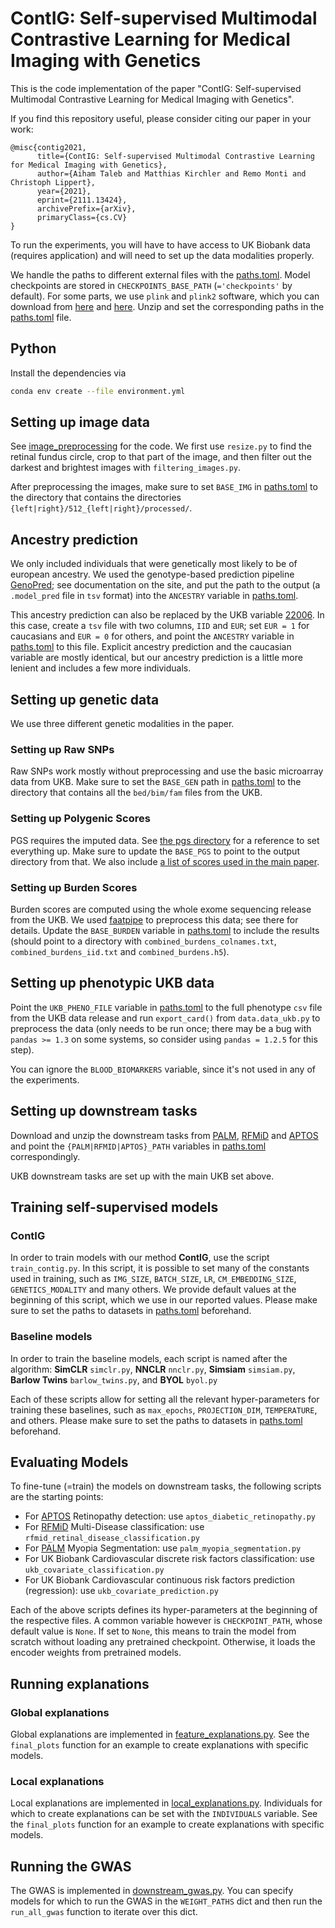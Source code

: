# ContIG: Self-supervised Multimodal Contrastive Learning for Medical Imaging with Genetics

This is the code implementation of the paper "ContIG: Self-supervised Multimodal Contrastive Learning for Medical Imaging with Genetics". 

If you find this repository useful, please consider citing our paper in your work:
```
@misc{contig2021,
      title={ContIG: Self-supervised Multimodal Contrastive Learning for Medical Imaging with Genetics}, 
      author={Aiham Taleb and Matthias Kirchler and Remo Monti and Christoph Lippert},
      year={2021},
      eprint={2111.13424},
      archivePrefix={arXiv},
      primaryClass={cs.CV}
}
```

To run the experiments, you will have to have access to UK Biobank data (requires application) and will need to set up the data modalities properly.

We handle the paths to different external files with the [paths.toml](paths.toml).
Model checkpoints are stored in `CHECKPOINTS_BASE_PATH` (`='checkpoints'` by default).
For some parts, we use `plink` and `plink2` software, which you can download from [here](https://www.cog-genomics.org/plink/1.9/) and [here](https://www.cog-genomics.org/plink/2.0/). Unzip and set the corresponding paths in the [paths.toml](paths.toml) file.

## Python

Install the dependencies via
```bash
conda env create --file environment.yml
```

## Setting up image data

See [image_preprocessing](image_preprocessing) for the code. We first use `resize.py` to find the retinal fundus circle, crop to that part of the image, and then filter out the darkest and brightest images with `filtering_images.py`.

After preprocessing the images, make sure to set `BASE_IMG` in [paths.toml](paths.toml) to the directory that contains the directories `{left|right}/512_{left|right}/processed/`.

## Ancestry prediction

We only included individuals that were genetically most likely to be of european ancestry. We used the genotype-based prediction pipeline [GenoPred](https://github.com/opain/GenoPred); see documentation on the site, and put the path to the output (a `.model_pred` file in `tsv` format) into the `ANCESTRY` variable in [paths.toml](paths.toml).

This ancestry prediction can also be replaced by the UKB variable [22006](https://biobank.ctsu.ox.ac.uk/crystal/field.cgi?id=22006). In this case, create a `tsv` file with two columns, `IID` and `EUR`; set `EUR = 1` for caucasians and `EUR = 0` for others, and point the `ANCESTRY` variable in [paths.toml](paths.toml) to this file.
Explicit ancestry prediction and the caucasian variable are mostly identical, but our ancestry prediction is a little more lenient and includes a few more individuals.

## Setting up genetic data

We use three different genetic modalities in the paper.


### Setting up Raw SNPs

Raw SNPs work mostly without preprocessing and use the basic microarray data from UKB. Make sure to set the `BASE_GEN` path in [paths.toml](paths.toml) to the directory that contains all the `bed/bim/fam` files from the UKB.

### Setting up Polygenic Scores

PGS requires the imputed data. See [the pgs directory](pgs) for a reference to set everything up. Make sure to update the `BASE_PGS` to point to the output directory from that. 
We also include [a list of scores used in the main paper](pgs_traits.csv).

### Setting up Burden Scores

Burden scores are computed using the whole exome sequencing release from the UKB. We used [faatpipe](https://github.com/HealthML/faatpipe) to preprocess this data; see there for details. Update the `BASE_BURDEN` variable in [paths.toml](paths.toml) to include the results (should point to a directory with `combined_burdens_colnames.txt`, `combined_burdens_iid.txt` and `combined_burdens.h5`).

## Setting up phenotypic UKB data

Point the `UKB_PHENO_FILE` variable in [paths.toml](paths.toml) to the full phenotype `csv` file from the UKB data release and run `export_card()` from `data.data_ukb.py` to preprocess the data (only needs to be run once; there may be a bug with `pandas >= 1.3` on some systems, so consider using `pandas = 1.2.5` for this step).

You can ignore the `BLOOD_BIOMARKERS` variable, since it's not used in any of the experiments.

## Setting up downstream tasks

Download and unzip the downstream tasks from [PALM](http://ai.baidu.com/broad/download), [RFMiD](https://ieee-dataport.org/open-access/retinal-fundus-multi-disease-image-dataset-rfmid) and [APTOS](https://www.kaggle.com/c/aptos2019-blindness-detection/data) and point the `{PALM|RFMID|APTOS}_PATH` variables in [paths.toml](paths.toml) correspondingly.

UKB downstream tasks are set up with the main UKB set above.

## Training self-supervised models
### ContIG
In order to train models with our method **ContIG**, use the script `train_contig.py`. In this script, it is possible to set many of the constants used in training, such as `IMG_SIZE`, `BATCH_SIZE`, `LR`, `CM_EMBEDDING_SIZE`, `GENETICS_MODALITY` and many others. We provide default values at the beginning of this script, which we use in our reported values. Please make sure to set the paths to datasets in [paths.toml](paths.toml) beforehand. 

### Baseline models
In order to train the baseline models, each script is named after the algorithm: **SimCLR** `simclr.py`, **NNCLR** `nnclr.py`, **Simsiam** `simsiam.py`, **Barlow Twins** `barlow_twins.py`, and **BYOL** `byol.py`

Each of these scripts allow for setting all the relevant hyper-parameters for training these baselines, such as `max_epochs`, `PROJECTION_DIM`, `TEMPERATURE`, and others.  Please make sure to set the paths to datasets in [paths.toml](paths.toml) beforehand. 

## Evaluating Models
To fine-tune (=train) the models on downstream tasks, the following scripts are the starting points:
* For [APTOS](https://www.kaggle.com/c/aptos2019-blindness-detection/data) Retinopathy detection: use `aptos_diabetic_retinopathy.py` 
* For [RFMiD](https://ieee-dataport.org/open-access/retinal-fundus-multi-disease-image-dataset-rfmid) Multi-Disease classification: use `rfmid_retinal_disease_classification.py`
* For [PALM](https://palm.grand-challenge.org/) Myopia Segmentation: use `palm_myopia_segmentation.py`
* For UK Biobank Cardiovascular discrete risk factors classification: use `ukb_covariate_classification.py`
* For UK Biobank Cardiovascular continuous risk factors prediction (regression): use `ukb_covariate_prediction.py`

Each of the above scripts defines its hyper-parameters at the beginning of the respective files. A common variable however is `CHECKPOINT_PATH`, whose default value is `None`. If set to `None`, this means to train the model from scratch without loading any pretrained checkpoint. Otherwise, it loads the encoder weights from pretrained models.

## Running explanations

### Global explanations
Global explanations are implemented in [feature_explanations.py](feature_explanations.py). See the `final_plots` function for an example to create explanations with specific models.

### Local explanations
Local explanations are implemented in [local_explanations.py](local_explanations.py). Individuals for which to create explanations can be set with the `INDIVIDUALS` variable. See the `final_plots` function for an example to create explanations with specific models.


## Running the GWAS
The GWAS is  implemented in [downstream_gwas.py](downstream_gwas.py). You can specify models for which to run the GWAS in the `WEIGHT_PATHS` dict and then run the `run_all_gwas` function to iterate over this dict.


